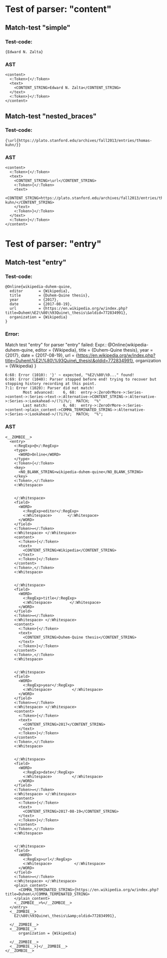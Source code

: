 

Test of parser: "content"
=========================


Match-test "simple"
-------------------

### Test-code:
    {Edward N. Zalta}

### AST
    <content>
      <:Token>{</:Token>
      <text>
        <CONTENT_STRING>Edward N. Zalta</CONTENT_STRING>
      </text>
      <:Token>}</:Token>
    </content>

Match-test "nested_braces"
--------------------------

### Test-code:
    {\url{https://plato.stanford.edu/archives/fall2013/entries/thomas-kuhn/}}

### AST
    <content>
      <:Token>{</:Token>
      <text>
        <CONTENT_STRING>\url</CONTENT_STRING>
        <:Token>{</:Token>
        <text>
          <CONTENT_STRING>https://plato.stanford.edu/archives/fall2013/entries/thomas-kuhn/</CONTENT_STRING>
        </text>
        <:Token>}</:Token>
      </text>
      <:Token>}</:Token>
    </content>


Test of parser: "entry"
=======================


Match-test "entry"
------------------

### Test-code:
    @Online{wikipedia-duhem-quine,
      editor       = {Wikipedia},
      title        = {Duhem-Quine thesis},
      year         = {2017},
      date         = {2017-08-19},
      url          = {https://en.wikipedia.org/w/index.php?title=Duhem\%E2\%80\%93Quine\_thesis\&oldid=772834991},
      organization = {Wikipedia}
    }

### Error:
Match test "entry" for parser "entry" failed:
	Expr.:  @Online{wikipedia-duhem-quine,
	  editor       = {Wikipedia},
	  title        = {Duhem-Quine thesis},
	  year         = {2017},
	  date         = {2017-08-19},
	  url          = {https://en.wikipedia.org/w/index.php?title=Duhem\%E2\%80\%93Quine\_thesis\&oldid=772834991},
	  organization = {Wikipedia}
	}

	6:68: Error (1010): '}' ~ expected, "%E2\%80\%9..." found!
	6:69: Error (1040): Parser stopped before end! trying to recover but stopping history recording at this point.
	7:1: Error (1020): Parser did not match!
		    Most advanced:    6, 68:  entry->:ZeroOrMore->:Series->content->:Series->text->:Alternative->CONTENT_STRING->:Alternative->:Series->:Lookahead->/(?i)%/;  MATCH;  "%"
		    Last match:       6, 68:  entry->:ZeroOrMore->:Series->content->plain_content->COMMA_TERMINATED_STRING->:Alternative->:Series->:Lookahead->/(?i)%/;  MATCH;  "%";



### AST
    <__ZOMBIE__>
      <entry>
        <:RegExp>@</:RegExp>
        <type>
          <WORD>Online</WORD>
        </type>
        <:Token>{</:Token>
        <key>
          <NO_BLANK_STRING>wikipedia-duhem-quine</NO_BLANK_STRING>
        </key>
        <:Token>,</:Token>
        <:Whitespace>
          
            
        </:Whitespace>
        <field>
          <WORD>
            <:RegExp>editor</:RegExp>
            <:Whitespace>       </:Whitespace>
          </WORD>
        </field>
        <:Token>=</:Token>
        <:Whitespace> </:Whitespace>
        <content>
          <:Token>{</:Token>
          <text>
            <CONTENT_STRING>Wikipedia</CONTENT_STRING>
          </text>
          <:Token>}</:Token>
        </content>
        <:Token>,</:Token>
        <:Whitespace>
          
            
        </:Whitespace>
        <field>
          <WORD>
            <:RegExp>title</:RegExp>
            <:Whitespace>        </:Whitespace>
          </WORD>
        </field>
        <:Token>=</:Token>
        <:Whitespace> </:Whitespace>
        <content>
          <:Token>{</:Token>
          <text>
            <CONTENT_STRING>Duhem-Quine thesis</CONTENT_STRING>
          </text>
          <:Token>}</:Token>
        </content>
        <:Token>,</:Token>
        <:Whitespace>
          
            
        </:Whitespace>
        <field>
          <WORD>
            <:RegExp>year</:RegExp>
            <:Whitespace>         </:Whitespace>
          </WORD>
        </field>
        <:Token>=</:Token>
        <:Whitespace> </:Whitespace>
        <content>
          <:Token>{</:Token>
          <text>
            <CONTENT_STRING>2017</CONTENT_STRING>
          </text>
          <:Token>}</:Token>
        </content>
        <:Token>,</:Token>
        <:Whitespace>
          
            
        </:Whitespace>
        <field>
          <WORD>
            <:RegExp>date</:RegExp>
            <:Whitespace>         </:Whitespace>
          </WORD>
        </field>
        <:Token>=</:Token>
        <:Whitespace> </:Whitespace>
        <content>
          <:Token>{</:Token>
          <text>
            <CONTENT_STRING>2017-08-19</CONTENT_STRING>
          </text>
          <:Token>}</:Token>
        </content>
        <:Token>,</:Token>
        <:Whitespace>
          
            
        </:Whitespace>
        <field>
          <WORD>
            <:RegExp>url</:RegExp>
            <:Whitespace>          </:Whitespace>
          </WORD>
        </field>
        <:Token>=</:Token>
        <:Whitespace> </:Whitespace>
        <plain_content>
          <COMMA_TERMINATED_STRING>{https://en.wikipedia.org/w/index.php?title=Duhem\</COMMA_TERMINATED_STRING>
        </plain_content>
        <__ZOMBIE__>%</__ZOMBIE__>
      </entry>
      <__ZOMBIE__>
        E2\%80\%93Quine\_thesis\&amp;oldid=772834991},
        
      </__ZOMBIE__>
      <__ZOMBIE__>
          organization = {Wikipedia}
        
      </__ZOMBIE__>
      <__ZOMBIE__>}</__ZOMBIE__>
    </__ZOMBIE__>